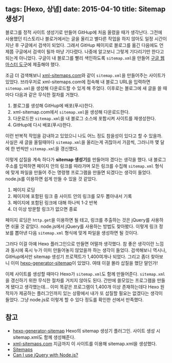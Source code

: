 tags: [Hexo, 상념]
date: 2015-04-10
title: Sitemap 생성기
---
블로그를 정적 사이트 생성기로 만들어 GitHup에 처음 올렸을 때가 생각난다. 그전에 사용했던 티스토리나 블로거에서는 글을 올리고 별다른 작업을 하지 않아도 일정 시간이 지난 후 구글에서 검색이 되었다. 그래서 GitHup 페이지로 블로그를 옮긴 다음에도 언제쯤 구글에서 검색이 될까 마냥 기다렸다.<!--more--> 나중에 알고보니 그렇게 기다리기만 한다고 되는게 아니었다. 구글이 내 블로그를 빨리 색인하도록 `sitemap.xml`을 만들어 [구글 웹마스터 도구](https://www.google.com/webmasters/)에 제출해야 했다.

조금 더 검색해보니 [xml-sitemaps.com](https://www.xml-sitemaps.com)와 같이 `sitemap.xml`을 만들어주는 사이트가 있었다. 브라우저로 xml-sitemaps.com에 접속해 내 블로그 URL을 입력하면 `sitemap.xml`을 생성해 다운로드할 수 있게 해 주었다. 이후로는 블로그에 새 글을 쓸 때마다 다음과 같은 무식한 절차를 거쳤다.

1. 블로그를 생성해 GitHup에 배포(푸시)한다.
2. xml-sitemap.com에서 `sitemap.xml`을 생성해 다운로드한다.
3. 다운로드한 `sitemap.xml`을 내 블로그 소스에 포함시켜 사이트를 재생성한다.
4. GitHup에 다시 배포(푸시)한다.

이런 반복적 작업을 감내하고 있었으니 나도 어느 정도 참을성이 있다고 할 수 있을까. 사실은 새 글을 올릴때마다 `sitemap.xml`을 올리는게 귀찮아서 가끔씩, 그러니까 몇 달에 한 번씩만 `sitemap.xml`을 갱신했다.

이렇게 삽질을 계속 하다가 **sitemap 생성기**를 만들어야 겠다는 생각을 했다. 내 블로그 주소를 입력하면 페이지 안의 링크를 따라가며 모든 링크를 수집해 `sitemap.xml` 형식에 맞게 파일을 만들어 주는 명령행 프로그램을 만들면 되겠다는 생각이 들었다. node.js를 이용하면 쉽게 만들 수 있을 것 같았다.

1. 페이지 로딩
2. 페이지에 포함된 링크 중 사이트 안의 링크를 모두 뽑아내서 기록
3. 페이지에 포함된 링크에 대해 하나씩 1-2 반복
4. 더 이상 방문할 링크가 없으면 종료

페이지 로딩은 `http.get`을 이용하면 될 테고, 링크를 추출하는 것은 jQuery를 사용하면 쉬울 것 같았다. node.js에서 jQuery를 사용하는 방법도 찾아봤다. 이렇게 링크 정보를 뽑아낸 다음 `sitemap.xml` 형식에 맞게 파일을 생성하면 될 것이다.

그러다 이걸 아예 Hexo 플러그인으로 만들면 어떨까 생각했다. 참 좋은 생각이란 느낌과 동시에 혹시 누가 이미 만들어놓지 않았을까 하는 생각이 들었다. 검색해보니 역시나, GitHup에서만 sitemap 생성기 프로젝트가 1,400여개나 되었다. 그리고 좀더 찾아보니 이미 [hexo-generator-sitemap](https://github.com/hexojs/hexo-generator-sitemap)이 있었다. 여태 이걸 몰라 삽질을 했단 말인가!

이제 사이트를 생성할 때마다 Hexo가 `sitemap.xml`도 함께 만들어준다. `sitemap.xml`을 갱신하기 위한 무식한 절차를 거치지 않아도 된다. 간만에 쓸모있는 프로그램을 만들게 됐다고 생각했는데... 이미 똑같은 프로그램이 1,400개 이상 존재하는데다 Hexo 원작자가 제공하는 플러그인까지 있는 상황에서 내가 또 삽질할 필요는 없겠다는 생각이 들었다. 그냥 node.js로 이렇게 할 수 있다 정도를 확인한 선에서 만족했다.

## 참고
* [hexo-generator-sitemap](https://github.com/hexojs/hexo-generator-sitemap)
Hexo의 sitemap 생성기 플러그인. 사이트 생성 시 sitemap.xml도 함께 생성해준다.
* [xml-sitemaps.com](https://www.xml-sitemaps.com)
지금까지 이 사이트를 이용해 sitemap.xml을 생성했다.
* [Sitemaps](http://en.wikipedia.org/wiki/Sitemaps)
* [Can I use jQuery with Node.js?](http://stackoverflow.com/questions/1801160/can-i-use-jquery-with-node-js)
